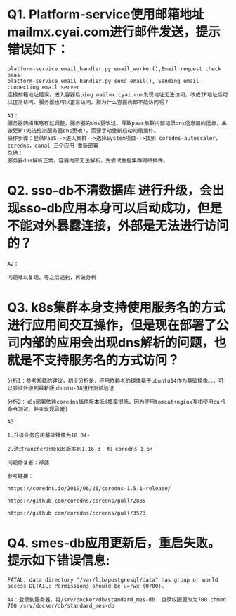 # Q1. Platform-service使用邮箱地址mailmx.cyai.com进行邮件发送，提示错误如下：
```
platform-service email_handler.py email_worker(),Email request check paas
platform-service email_handler.py send_email(), Sending email connecting email server
连接邮箱地址错误。进入容器后ping mailmx.cyai.com发现地址无法访问，改成IP地址后可以正常访问，服务器也可以正常访问。那为什么容器内部不能访问呢？

A1：
服务器网络策略有过调整，服务器的dns更改过。导致paas集群内部记录dns信息旧的信息，未做更新(无法检测服务器dns更改)，需要手动重新启动网络插件。
操作步骤：登录PaaS-->进入集群-->选择System项目-->找到 coredns-autoscaler，coredns，canal 三个应用→重新部署
总结：
服务器dns解析正常，容器内部无法解析，先尝试重启集群网络插件。
```
# Q2. sso-db不清数据库 进行升级，会出现sso-db应用本身可以启动成功，但是不能对外暴露连接，外部是无法进行访问的？
```
A2：

问题难以复现，等之后遇到，再做分析
```
# Q3. k8s集群本身支持使用服务名的方式进行应用间交互操作，但是现在部署了公司内部的应用会出现dns解析的问题，也就是不支持服务名的方式访问？
```
分析1：参考郑勰的建议，初步分析是，应用依赖老的镜像基于ubuntu14作为基础镜像。。。可以尝试升级到最新版ubuntu-18进行测试验证

分析2：k8s部署依赖coredns插件版本低(概率很低，因为使用tomcat+nginx互相使用curl命令测试，并未发现异常)

A3:

1.升级业务应用基础镜像为18.04+

2.通过rancher升级k8s版本到1.16.3  和 coredns 1.6+  

问题修复者：郑勰  

参考链接：

https://coredns.io/2019/06/26/coredns-1.5.1-release/

https://github.com/coredns/coredns/pull/2885

https://github.com/coredns/coredns/pull/3573
```

# Q4. smes-db应用更新后，重启失败。提示如下错误信息:
```
FATAL: data directory "/var/lib/postgresql/data" has group or world access DETAIL: Permissions should be u=rwx (0700).

A4：登录到服务器，将/srv/docker/db/standard_mes-db  目录权限更改为700 chmod 700 /srv/docker/db/standard_mes-db
```

